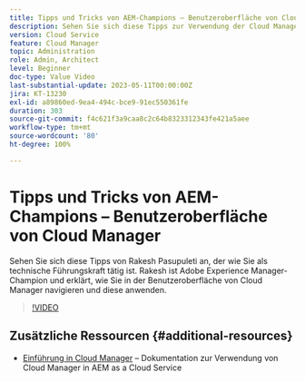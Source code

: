 ```yaml
---
title: Tipps und Tricks von AEM-Champions – Benutzeroberfläche von Cloud Manager
description: Sehen Sie sich diese Tipps zur Verwendung der Cloud Manager-Benutzeroberfläche vom AEM-Champion und -Experten Rakesh Pasupuleti an.
version: Cloud Service
feature: Cloud Manager
topic: Administration
role: Admin, Architect
level: Beginner
doc-type: Value Video
last-substantial-update: 2023-05-11T00:00:00Z
jira: KT-13230
exl-id: a89860ed-9ea4-494c-bce9-91ec550361fe
duration: 303
source-git-commit: f4c621f3a9caa8c2c64b8323312343fe421a5aee
workflow-type: tm+mt
source-wordcount: '80'
ht-degree: 100%

---
```


# Tipps und Tricks von AEM-Champions – Benutzeroberfläche von Cloud Manager

Sehen Sie sich diese Tipps von Rakesh Pasupuleti an, der wie Sie als technische Führungskraft tätig ist. Rakesh ist Adobe Experience Manager-Champion und erklärt, wie Sie in der Benutzeroberfläche von Cloud Manager navigieren und diese anwenden.

>[!VIDEO](https://video.tv.adobe.com/v/3419298?quality=12&learn=on)

## Zusätzliche Ressourcen {#additional-resources}

* [Einführung in Cloud Manager](https://experienceleague.adobe.com/docs/experience-manager-cloud-service/content/onboarding/concepts/cloud-manager-introduction.html?lang=de) – Dokumentation zur Verwendung von Cloud Manager in AEM as a Cloud Service
